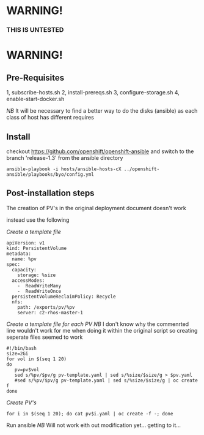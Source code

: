 # WARNING!
### THIS IS UNTESTED 
# WARNING!

## Pre-Requisites

1, subscribe-hosts.sh
2, install-prereqs.sh
3, configure-storage.sh
4, enable-start-docker.sh

*NB* It will be necessary to find a better way to do the disks (ansible) as each class of host has different requires


## Install

checkout https://github.com/openshift/openshift-ansible and switch to the branch 'release-1.3'
from the ansible directory
```
ansible-playbook -i hosts/ansible-hosts-cX ../openshift-ansible/playbooks/byo/config.yml
```

## Post-installation steps
The creation of PV's in the original deployment document doesn't work

instead use the following 

*Create a template file*

```
apiVersion: v1
kind: PersistentVolume
metadata:
  name: %pv
spec:
  capacity:
    storage: %size
  accessModes:
    -  ReadWriteMany
    -  ReadWriteOnce
  persistentVolumeReclaimPolicy: Recycle
  nfs:
    path: /exports/pv/%pv
    server: c2-rhos-master-1
```

*Create a template file for each PV*
*NB* I don't know why the commenrted line wouldn't work for me when doing it within the original script so creating seperate files seemed to work

```
#!/bin/bash
size=2Gi
for vol in $(seq 1 20)
do
   pv=pv$vol
   sed s/%pv/$pv/g pv-template.yaml | sed s/%size/$size/g > $pv.yaml
   #sed s/%pv/$pv/g pv-template.yaml | sed s/%size/$size/g | oc create ­f ­
done

```

*Create PV's*

```
for i in $(seq 1 20); do cat pv$i.yaml | oc create -f -; done
```
Run ansible
*NB* Will not work eith out modification yet... getting to it...

